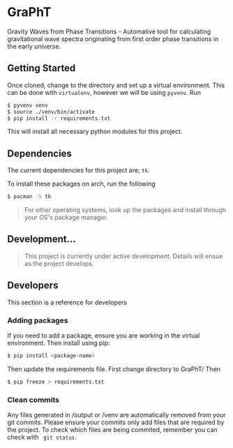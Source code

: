 # GraPhT

Gravity Waves from Phase Transitions - Automative tool for calculating gravitational wave spectra originating from first order phase transitions in the early universe.

## Getting Started

Once cloned, change to the directory and set up a virtual environment. This can be done with `virtualenv`, however we will be using `pyvenv`. Run
``` bash
$ pyvenv venv
$ source ./venv/bin/activate
$ pip install -r requirements.txt
```

This will install all necessary python modules for this project.

## Dependencies

The current dependencies for this project are; `tk`.

To install these packages on arch, run the following

``` bash
$ pacman -S tk
```

> For other operating systems, look up the packages and install through your OS's package manager.

## Development...

> This project is currently under active development. Details will ensue as the project develops.

## Developers

This section is a reference for developers

### Adding packages

If you need to add a package, ensure you are working in the virtual environment. Then install using pip:
``` bash
$ pip install <package-name>
```

Then update the requirements file. First change directory to GraPhT/ Then
``` bash
$ pip freeze > requirements.txt
```

### Clean commits

Any files generated in /output or /venv are automatically removed from your git commits. Please ensure your commits only add files that are required by the project. To check which files are being commited, remember you can check with ` git status`.
